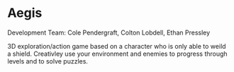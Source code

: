 # Aegis

Development Team:
Cole Pendergraft, Colton Lobdell, Ethan Pressley

3D exploration/action game based on a character who is only able to weild a shield. Creativley use your environment and enemies to progress through levels and to solve puzzles. 
